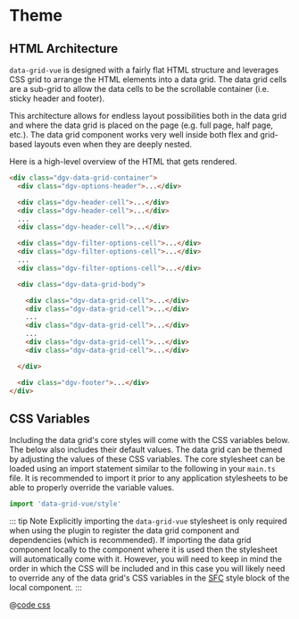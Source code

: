 # Theme

## HTML Architecture 

`data-grid-vue` is designed with a fairly flat HTML structure and leverages CSS grid to arrange the HTML elements into a data grid. The data grid cells are a sub-grid to allow the data cells to be the scrollable container (i.e. sticky header and footer).

This architecture allows for endless layout possibilities both in the data grid and where the data grid is placed on the page (e.g. full page, half page, etc.). The data grid component works very well inside both flex and grid-based layouts even when they are deeply nested.

Here is a high-level overview of the HTML that gets rendered.

```html
<div class="dgv-data-grid-container">
  <div class="dgv-options-header">...</div>

  <div class="dgv-header-cell">...</div>
  <div class="dgv-header-cell">...</div>
  ...
  <div class="dgv-header-cell">...</div>

  <div class="dgv-filter-options-cell">...</div>
  <div class="dgv-filter-options-cell">...</div>
  ...
  <div class="dgv-filter-options-cell">...</div>

  <div class="dgv-data-grid-body">

    <div class="dgv-data-grid-cell">...</div>
    <div class="dgv-data-grid-cell">...</div>
    ...
    <div class="dgv-data-grid-cell">...</div>
    ...
    <div class="dgv-data-grid-cell">...</div>
    <div class="dgv-data-grid-cell">...</div>

  </div>

  <div class="dgv-footer">...</div>
</div>
```

## CSS Variables

Including the data grid's core styles will come with the CSS variables below.  The below also includes their default values.  The data grid can be themed by adjusting the values of these CSS variables.  The core stylesheet can be loaded using an import statement similar to the following in your `main.ts` file. It is recommended to import it prior to any application stylesheets to be able to properly override the variable values.

```ts
import 'data-grid-vue/style'
```

::: tip Note
Explicitly importing the `data-grid-vue` stylesheet is only required when using the plugin to register the data grid component and dependencies (which is recommended). If importing the data grid component locally to the component where it is used then the stylesheet will automatically come with it. However, you will need to keep in mind the order in which the CSS will be included and in this case you will likely need to override any of the data grid's CSS variables in the [SFC](https://vuejs.org/guide/scaling-up/sfc.html) style block of the local component.
:::

@[code css](@temp/dgvCssVariables.css)
